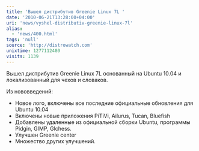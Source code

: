 ```yaml
---
title: 'Вышел дистрибутив Greenie Linux 7L '
date: '2010-06-21T13:28:00+04:00'
uri: 'news/vyshel-distributiv-greenie-linux-7l'
alias: 
  - 'news/400.html'
tags: 'null'
source: 'http://distrowatch.com'
unixtime: 1277112480
visits: 1139
---
```

Вышел дистрибутив Greenie Linux 7L основанный на Ubuntu 10.04 и локализованный  для чехов и словаков.

Из нововведений:

*   Новое лого, включены все последние официальные обновления для Ubuntu 10.04
*   Включены новые приложения PiTiVi, Ailurus, Tucan, Bluefish
*   Добавлены удаленные из официальной сборки Ubuntu, программы Pidgin, GIMP, Glchess.
*   Улучшен Greenie center
*   Множество других улучшений.
